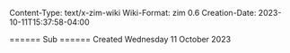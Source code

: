 Content-Type: text/x-zim-wiki
Wiki-Format: zim 0.6
Creation-Date: 2023-10-11T15:37:58-04:00

====== Sub ======
Created Wednesday 11 October 2023

